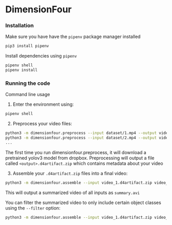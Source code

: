# DimensionFour

### Installation

Make sure you have have the `pipenv` package manager installed
```bash
pip3 install pipenv
```

Install dependencies using `pipenv`
```bash
pipenv shell
pipenv install
```

### Running the code

Command line usage

1. Enter the environment using:
```bash
pipenv shell
```

2. Preprocess your video files:
```bash
python3 -m dimensionfour.preprocess --input dataset/1.mp4 --output video_1
python3 -m dimensionfour.preprocess --input dataset/2.mp4 --output video_2
...
```
The first time you run dimensionfour.preprocess, it will download a pretrained yolov3 model from dropbox.
Preprocessing will output a file called `<output>.d4artifact.zip` which contains metadata about your video

3. Assemble your `.d4artifact.zip` files into a final video:
```bash
python3 -m dimensionfour.assemble --input video_1.d4artifact.zip video_2.d4artifact.zip --output summary.avi
```
This will output a summarized video of all inputs as `summary.avi`

You can filter the summarized video to only include certain object classes using the `--filter` option:
```bash
python3 -m dimensionfour.assemble --input video_1.d4artifact.zip video_2.d4artifact.zip --output summary.avi --filter person
```



